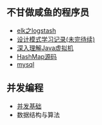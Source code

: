 ## 不甘做咸鱼的程序员

* [elk之logstash](./docs/20190527/README.md)
* [设计模式学习记录(未完待续)](./docs/20190610/README.md)
* [深入理解Java虚拟机](./docs/jvm/jvm01.md)
* [HashMap源码](./docs/hashmap/hashmap.md)
* [mysql](./docs/mysql/mysql01.md)
## 并发编程
* [并发基础](./docs/thread/thread01.md)
* 数据结构与算法

<!--* [Java多线程](https://github.com/lucky-zhao/blog/blob/master/thread/thread01.md)-->
